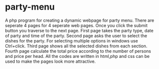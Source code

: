 # party-menu
A php program for creating a dynamic webpage for party menu.
There are seperate 4 pages for 4 seperate web pages.
Once you click the submit button you traverse to the next page.
First page takes the party type, date of party and time of the party.
Second page asks the user to select the dishes for the party. For selecting multiple options in windows use Ctrl+click.
Third page shows all the selected dishes from each section.
Fourth page calculate the total price according to the number of persons and price per head.
All the codes are written in html,php and css can be used to make the pages look more attractive.
